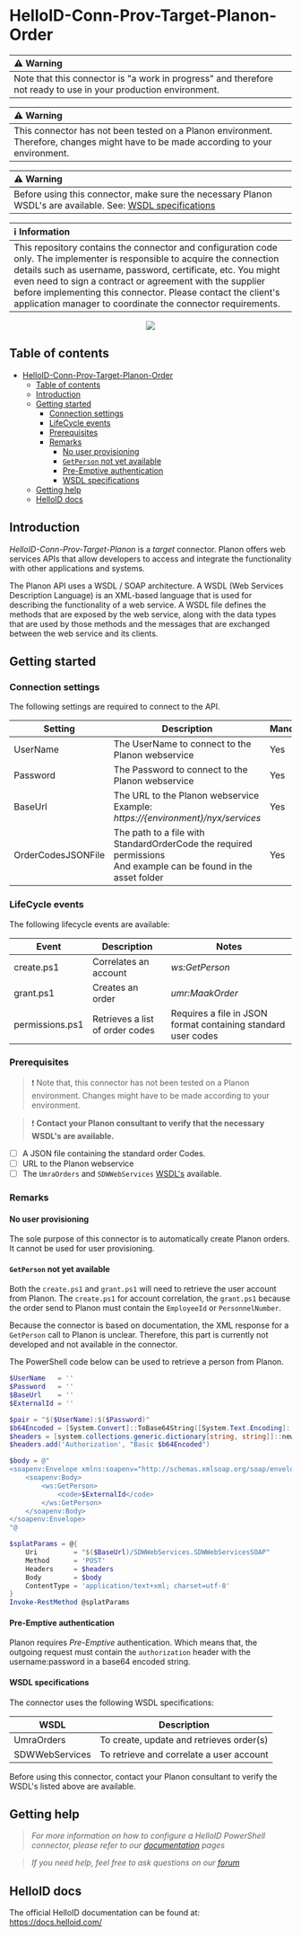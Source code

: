 
# HelloID-Conn-Prov-Target-Planon-Order

| :warning: Warning |
|:---------------------------|
| Note that this connector is "a work in progress" and therefore not ready to use in your production environment. |

| :warning: Warning |
|:---------------------------|
| This connector has not been tested on a Planon environment. Therefore, changes might have to be made according to your environment. |

| :warning: Warning |
|:---------------------------|
|Before using this connector, make sure the necessary Planon WSDL's are available. See: [WSDL specifications](#wsdl-specifications) |

| :information_source: Information |
|:---------------------------|
| This repository contains the connector and configuration code only. The implementer is responsible to acquire the connection details such as username, password, certificate, etc. You might even need to sign a contract or agreement with the supplier before implementing this connector. Please contact the client's application manager to coordinate the connector requirements. |

<p align="center">
  <img src="https://webhelp.planoncloud.com/en/connect/planonlogo.png">
</p>

## Table of contents

- [HelloID-Conn-Prov-Target-Planon-Order](#helloid-conn-prov-target-planon-order)
  - [Table of contents](#table-of-contents)
  - [Introduction](#introduction)
  - [Getting started](#getting-started)
    - [Connection settings](#connection-settings)
    - [LifeCycle events](#lifecycle-events)
    - [Prerequisites](#prerequisites)
    - [Remarks](#remarks)
      - [No user provisioning](#no-user-provisioning)
      - [`GetPerson` not yet available](#getperson-not-yet-available)
      - [Pre-Emptive authentication](#pre-emptive-authentication)
      - [WSDL specifications](#wsdl-specifications)
  - [Getting help](#getting-help)
  - [HelloID docs](#helloid-docs)

## Introduction

_HelloID-Conn-Prov-Target-Planon_ is a _target_ connector. Planon offers web services APIs that allow developers to access and integrate the functionality with other applications and systems.

The Planon API uses a WSDL / SOAP architecture. A WSDL (Web Services Description Language) is an XML-based language that is used for describing the functionality of a web service. A WSDL file defines the methods that are exposed by the web service, along with the data types that are used by those methods and the messages that are exchanged between the web service and its clients.

## Getting started

### Connection settings

The following settings are required to connect to the API.

| Setting| Description| Mandatory |
| --- | --- | --- |
| UserName| The UserName to connect to the Planon webservice| Yes|
| Password| The Password to connect to the Planon webservice| Yes|
| BaseUrl| The URL to the Planon webservice <br> Example: *https://{environment}/nyx/services*| Yes       |
| OrderCodesJSONFile | The path to a file with StandardOrderCode the required permissions<br> And example can be found in the asset folder| Yes|

### LifeCycle events

The following lifecycle events are available:

| Event  | Description| Notes |
|---|---|---|
| create.ps1| Correlates an account| *ws:GetPerson* |
| grant.ps1| Creates an order| *umr:MaakOrder* |
| permissions.ps1 | Retrieves a list of order codes | Requires a file in JSON format containing standard user codes |

### Prerequisites

> :exclamation: Note that, this connector has not been tested on a Planon environment. Changes might have to be made according to your environment.

> :exclamation: **Contact your Planon consultant to verify that the necessary WSDL's are available.**

- [ ] A JSON file containing the standard order Codes.
- [ ] URL to the Planon webservice
- [ ] The `UmraOrders` and `SDWWebServices` [WSDL's](#multiple-wsdl-specifications) available.

### Remarks

#### No user provisioning

The sole purpose of this connector is to automatically create Planon orders. It cannot be used for user provisioning.

#### `GetPerson` not yet available

Both the `create.ps1` and `grant.ps1` will need to retrieve the user account from Planon. The `create.ps1` for account correlation, the `grant.ps1` because the order send to Planon must contain the `EmployeeId` or `PersonnelNumber`.

Because the connector is based on documentation, the XML response for a `GetPerson` call to Planon is unclear. Therefore, this part is currently not developed and not available in the connector.

The PowerShell code below can be used to retrieve a person from Planon.

```powershell
$UserName   = ''
$Password   = ''
$BaseUrl    = ''
$ExternalId = ''

$pair = "$($UserName):$($Password)"
$b64Encoded = [System.Convert]::ToBase64String([System.Text.Encoding]::ASCII.GetBytes($pair))
$headers = [system.collections.generic.dictionary[string, string]]::new()
$headers.add('Authorization', "Basic $b64Encoded")

$body = @"
<soapenv:Envelope xmlns:soapenv="http://schemas.xmlsoap.org/soap/envelope/" xmlns:ws="http://www.tempsdw.org/SDWWebServices/v1/ws">
    <soapenv:Body>
        <ws:GetPerson>
            <code>$ExternalId</code>
        </ws:GetPerson>
    </soapenv:Body>
</soapenv:Envelope>
"@

$splatParams = @{
    Uri         = "$($BaseUrl)/SDWWebServices.SDWWebServicesSOAP"
    Method      = 'POST'
    Headers     = $headers
    Body        = $body
    ContentType = 'application/text+xml; charset=utf-8'
}
Invoke-RestMethod @splatParams
```

#### Pre-Emptive authentication

Planon requires _Pre-Emptive_ authentication. Which means that, the outgoing request must contain the `authorization` header with the username:password in a base64 encoded string.

#### WSDL specifications

The connector uses the following WSDL specifications:

| WSDL  | Description |
|---|---|
| UmraOrders | To create, update and retrieves order(s) |
| SDWWebServices | To retrieve and correlate a user account |

Before using this connector, contact your Planon consultant to verify the WSDL's listed above are available.

## Getting help

> _For more information on how to configure a HelloID PowerShell connector, please refer to our [documentation](https://docs.helloid.com/hc/en-us/articles/360012558020-Configure-a-custom-PowerShell-target-system) pages_

> _If you need help, feel free to ask questions on our [forum](https://forum.helloid.com)_

## HelloID docs

The official HelloID documentation can be found at: https://docs.helloid.com/

